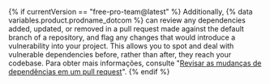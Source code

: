 {% if currentVersion == "free-pro-team@latest" %}
Additionally,
{% data variables.product.prodname_dotcom %} can review any dependencies added, updated, or removed in a pull request made against the default branch of a repository, and flag any changes that would introduce a vulnerability into your project. This allows you to spot and deal with vulnerable dependencies before, rather than after, they reach your codebase. Para obter mais informações, consulte "[Revisar as mudanças de dependências em um pull request](/github/collaborating-with-issues-and-pull-requests/reviewing-dependency-changes-in-a-pull-request)".
{% endif %}
